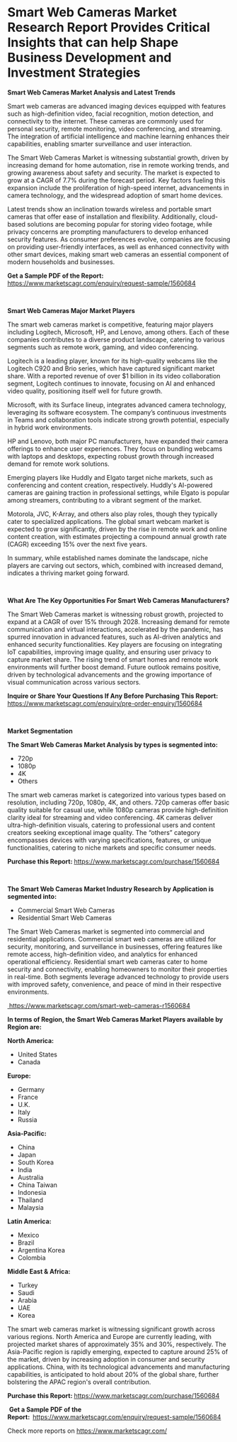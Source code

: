 <p><h1>Smart Web Cameras Market Research Report Provides Critical Insights that can help Shape Business Development and Investment Strategies</h1></p><p><strong>Smart Web Cameras Market Analysis and Latest Trends</strong></p>
<p><p>Smart web cameras are advanced imaging devices equipped with features such as high-definition video, facial recognition, motion detection, and connectivity to the internet. These cameras are commonly used for personal security, remote monitoring, video conferencing, and streaming. The integration of artificial intelligence and machine learning enhances their capabilities, enabling smarter surveillance and user interaction.</p><p>The Smart Web Cameras Market is witnessing substantial growth, driven by increasing demand for home automation, rise in remote working trends, and growing awareness about safety and security. The market is expected to grow at a CAGR of 7.7% during the forecast period. Key factors fueling this expansion include the proliferation of high-speed internet, advancements in camera technology, and the widespread adoption of smart home devices.</p><p>Latest trends show an inclination towards wireless and portable smart cameras that offer ease of installation and flexibility. Additionally, cloud-based solutions are becoming popular for storing video footage, while privacy concerns are prompting manufacturers to develop enhanced security features. As consumer preferences evolve, companies are focusing on providing user-friendly interfaces, as well as enhanced connectivity with other smart devices, making smart web cameras an essential component of modern households and businesses.</p></p>
<p><strong>Get a Sample PDF of the Report:&nbsp;</strong> <a href="https://www.marketscagr.com/enquiry/request-sample/1560684?utm_campaign=2938&utm_medium=2&utm_source=Github&utm_content=ia&utm_term=05042025&utm_id=smart-web-cameras">https://www.marketscagr.com/enquiry/request-sample/1560684</a></p>
<p>&nbsp;</p>
<p><strong>Smart Web Cameras Major Market Players</strong></p>
<p><p>The smart web cameras market is competitive, featuring major players including Logitech, Microsoft, HP, and Lenovo, among others. Each of these companies contributes to a diverse product landscape, catering to various segments such as remote work, gaming, and video conferencing.</p><p>Logitech is a leading player, known for its high-quality webcams like the Logitech C920 and Brio series, which have captured significant market share. With a reported revenue of over $1 billion in its video collaboration segment, Logitech continues to innovate, focusing on AI and enhanced video quality, positioning itself well for future growth.</p><p>Microsoft, with its Surface lineup, integrates advanced camera technology, leveraging its software ecosystem. The company’s continuous investments in Teams and collaboration tools indicate strong growth potential, especially in hybrid work environments.</p><p>HP and Lenovo, both major PC manufacturers, have expanded their camera offerings to enhance user experiences. They focus on bundling webcams with laptops and desktops, expecting robust growth through increased demand for remote work solutions.</p><p>Emerging players like Huddly and Elgato target niche markets, such as conferencing and content creation, respectively. Huddly's AI-powered cameras are gaining traction in professional settings, while Elgato is popular among streamers, contributing to a vibrant segment of the market.</p><p>Motorola, JVC, K-Array, and others also play roles, though they typically cater to specialized applications. The global smart webcam market is expected to grow significantly, driven by the rise in remote work and online content creation, with estimates projecting a compound annual growth rate (CAGR) exceeding 15% over the next five years.</p><p>In summary, while established names dominate the landscape, niche players are carving out sectors, which, combined with increased demand, indicates a thriving market going forward.</p></p>
<p>&nbsp;</p>
<p><strong>What Are The Key Opportunities For Smart Web Cameras Manufacturers?</strong></p>
<p><p>The Smart Web Cameras market is witnessing robust growth, projected to expand at a CAGR of over 15% through 2028. Increasing demand for remote communication and virtual interactions, accelerated by the pandemic, has spurred innovation in advanced features, such as AI-driven analytics and enhanced security functionalities. Key players are focusing on integrating IoT capabilities, improving image quality, and ensuring user privacy to capture market share. The rising trend of smart homes and remote work environments will further boost demand. Future outlook remains positive, driven by technological advancements and the growing importance of visual communication across various sectors.</p></p>
<p><strong>Inquire or Share Your Questions If Any Before Purchasing This Report:</strong> <a href="https://www.marketscagr.com/enquiry/pre-order-enquiry/1560684?utm_campaign=2938&utm_medium=2&utm_source=Github&utm_content=ia&utm_term=05042025&utm_id=smart-web-cameras">https://www.marketscagr.com/enquiry/pre-order-enquiry/1560684</a></p>
<p>&nbsp;</p>
<p><strong>Market Segmentation</strong></p>
<p><strong>The Smart Web Cameras Market Analysis by types is segmented into:</strong></p>
<p><ul><li>720p</li><li>1080p</li><li>4K</li><li>Others</li></ul></p>
<p><p>The smart web cameras market is categorized into various types based on resolution, including 720p, 1080p, 4K, and others. 720p cameras offer basic quality suitable for casual use, while 1080p cameras provide high-definition clarity ideal for streaming and video conferencing. 4K cameras deliver ultra-high-definition visuals, catering to professional users and content creators seeking exceptional image quality. The “others” category encompasses devices with varying specifications, features, or unique functionalities, catering to niche markets and specific consumer needs.</p></p>
<p><strong>Purchase this Report:&nbsp;</strong><a href="https://www.marketscagr.com/purchase/1560684?utm_campaign=2938&utm_medium=2&utm_source=Github&utm_content=ia&utm_term=05042025&utm_id=smart-web-cameras">https://www.marketscagr.com/purchase/1560684</a></p>
<p>&nbsp;</p>
<p><strong>The Smart Web Cameras Market Industry Research by Application is segmented into:</strong></p>
<p><ul><li>Commercial Smart Web Cameras</li><li>Residential Smart Web Cameras</li></ul></p>
<p><p>The Smart Web Cameras market is segmented into commercial and residential applications. Commercial smart web cameras are utilized for security, monitoring, and surveillance in businesses, offering features like remote access, high-definition video, and analytics for enhanced operational efficiency. Residential smart web cameras cater to home security and connectivity, enabling homeowners to monitor their properties in real-time. Both segments leverage advanced technology to provide users with improved safety, convenience, and peace of mind in their respective environments.</p></p>
<p><a href="https://www.marketscagr.com/smart-web-cameras-r1560684?utm_campaign=2938&utm_medium=2&utm_source=Github&utm_content=ia&utm_term=05042025&utm_id=smart-web-cameras">&nbsp;https://www.marketscagr.com/smart-web-cameras-r1560684</a></p>
<p><strong>In terms of Region, the Smart Web Cameras Market Players available by Region are:</strong></p>
<p>
    <p> <strong> North America: </strong>
        <ul>
            <li>United States</li>
            <li>Canada</li>
        </ul>
        </p> 
    <p> <strong> Europe: </strong>
        <ul>
            <li>Germany</li>
            <li>France</li>
            <li>U.K.</li>
            <li>Italy</li>
            <li>Russia</li>
        </ul>
        </p> 
    <p> <strong> Asia-Pacific: </strong>
        <ul>
            <li>China</li>
            <li>Japan</li>
            <li>South Korea</li>
            <li>India</li>
            <li>Australia</li>
            <li>China Taiwan</li>
            <li>Indonesia</li>
            <li>Thailand</li>
            <li>Malaysia</li>
        </ul>
        </p> 
    <p> <strong> Latin America: </strong>
        <ul>
            <li>Mexico</li>
            <li>Brazil</li>
            <li>Argentina Korea</li>
            <li>Colombia</li>
        </ul>
        </p> 
    <p> <strong> Middle East & Africa: </strong>
        <ul>
            <li>Turkey</li>
            <li>Saudi</li>
            <li>Arabia</li>
            <li>UAE</li>
            <li>Korea</li>
        </ul>
    </p>
    </p>
<p><p>The smart web cameras market is witnessing significant growth across various regions. North America and Europe are currently leading, with projected market shares of approximately 35% and 30%, respectively. The Asia-Pacific region is rapidly emerging, expected to capture around 25% of the market, driven by increasing adoption in consumer and security applications. China, with its technological advancements and manufacturing capabilities, is anticipated to hold about 20% of the global share, further bolstering the APAC region's overall contribution.</p></p>
<p><strong>Purchase this Report: </strong><a href="https://www.marketscagr.com/purchase/1560684?utm_campaign=2938&utm_medium=2&utm_source=Github&utm_content=ia&utm_term=05042025&utm_id=smart-web-cameras">https://www.marketscagr.com/purchase/1560684</a></p>
<p>&nbsp;<strong>Get a Sample PDF of the Report:&nbsp;&nbsp;</strong><a href="https://www.marketscagr.com/enquiry/request-sample/1560684?utm_campaign=2938&utm_medium=2&utm_source=Github&utm_content=ia&utm_term=05042025&utm_id=smart-web-cameras">https://www.marketscagr.com/enquiry/request-sample/1560684</a></p>
<p><strong></strong></p>
<p>Check more reports on <a href="https://www.marketscagr.com/?utm_campaign=2938&utm_medium=2&utm_source=Github&utm_content=ia&utm_term=05042025&utm_id=smart-web-cameras">https://www.marketscagr.com/</a></p>